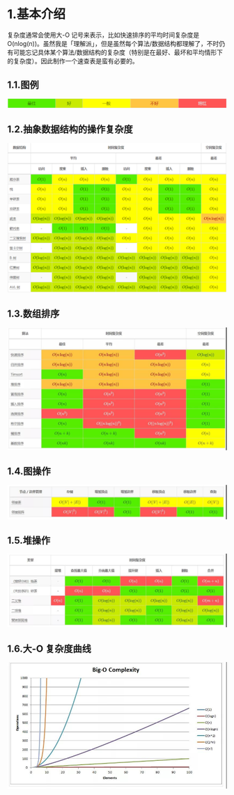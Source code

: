 # 1.基本介绍

复杂度通常会使用大-O 记号来表示，比如快速排序的平均时间复杂度是 O\(nlog\(n\)\)。虽然我是「理解派」，但是虽然每个算法/数据结构都理解了，不时仍有可能忘记具体某个算法/数据结构的复杂度（特别是在最好、最坏和平均情形下的复杂度）。因此制作一个速查表是蛮有必要的。
## 1.1.图例
![](/static/image/微信图片_20200509100438.png)
## 1.2.抽象数据结构的操作复杂度
![](/static/image/微信图片_20200509100701.png)
## 1.3.数组排序
![](/static/image/微信图片_20200509100737.jpg)
## 1.4.图操作
![](/static/image/微信图片_20200509100814.jpg)
## 1.5.堆操作
![](/static/image/微信图片_20200509100841.jpg)
## 1.6.大-O 复杂度曲线
![](/static/image/微信图片_20200509100909.jpg)